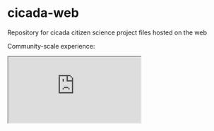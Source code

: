 # cicada-web
Repository for cicada citizen science project files hosted on the web

Community-scale experience:
<iframe src="https://ubc-geos472-spring2022.github.io/cicada-web/community-cicadas/community-cicadas.html"></iframe>
